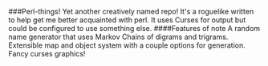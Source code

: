 ###Perl-things!
Yet another creatively named repo!
It's a roguelike written to help get me better acquainted with perl.
It uses Curses for output but could be configured to use something else. 
####Features of note
A random name generator that uses Markov Chains
of digrams and trigrams.
Extensible map and object system with a couple options for generation.
Fancy curses graphics!
